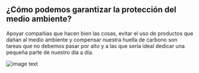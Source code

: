 ## ¿Cómo podemos garantizar la protección del medio ambiente?

Apoyar compañías que hacen bien las cosas, evitar el uso de productos que dañan al medio ambiente y compensar nuestra huella de carbono son tareas que no debemos pasar por alto y a las que sería ideal dedicar una pequeña parte de nuestro día a día.

![image text](https://t2.ev.ltmcdn.com/es/posts/9/8/7/como_cuidar_el_medio_ambiente_3789_orig.jpg)
